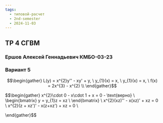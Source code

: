 ```yaml
---
tags:
  - типовой-расчет
  - 2nd-semester
  - 2024-11-03
---
```


## ТР 4 СГВМ

### Ершов Алексей Геннадьевич КМБО-03-23

### Вариант 5

$$\begin{gather}
L(y) = x^{2}y'' - xy' + y, \ y_{1}(x) = x, \ y_{1}(x) = x, \ f(x) = 2x^{3} - x^{2} \\
\end{gather}$$

$$\begin{gather}
x^{2}\cdot 0 - x\cdot 1 + x = 0 - \text{верно} \\
\begin{bmatrix}
y = y_{1}z = xz \\
\end{bmatrix} \\
x^{2}(xz)'' - x(xz)' + xz = 0 \\
x^{2}(z + xz')' - x(z+xz') + xz = 0 \\

\end{gather}$$